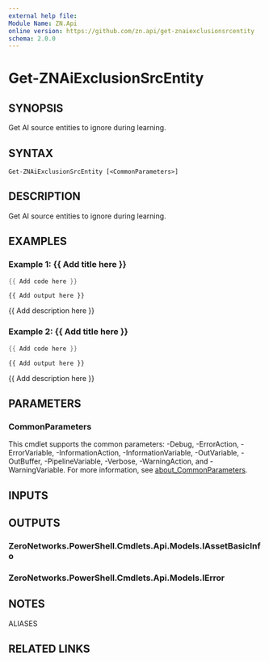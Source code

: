 ```yaml
---
external help file:
Module Name: ZN.Api
online version: https://github.com/zn.api/get-znaiexclusionsrcentity
schema: 2.0.0
---
```


# Get-ZNAiExclusionSrcEntity

## SYNOPSIS
Get AI source entities to ignore during learning.

## SYNTAX

```
Get-ZNAiExclusionSrcEntity [<CommonParameters>]
```

## DESCRIPTION
Get AI source entities to ignore during learning.

## EXAMPLES

### Example 1: {{ Add title here }}
```powershell
{{ Add code here }}
```

```output
{{ Add output here }}
```

{{ Add description here }}

### Example 2: {{ Add title here }}
```powershell
{{ Add code here }}
```

```output
{{ Add output here }}
```

{{ Add description here }}

## PARAMETERS

### CommonParameters
This cmdlet supports the common parameters: -Debug, -ErrorAction, -ErrorVariable, -InformationAction, -InformationVariable, -OutVariable, -OutBuffer, -PipelineVariable, -Verbose, -WarningAction, and -WarningVariable. For more information, see [about_CommonParameters](http://go.microsoft.com/fwlink/?LinkID=113216).

## INPUTS

## OUTPUTS

### ZeroNetworks.PowerShell.Cmdlets.Api.Models.IAssetBasicInfo

### ZeroNetworks.PowerShell.Cmdlets.Api.Models.IError

## NOTES

ALIASES

## RELATED LINKS

